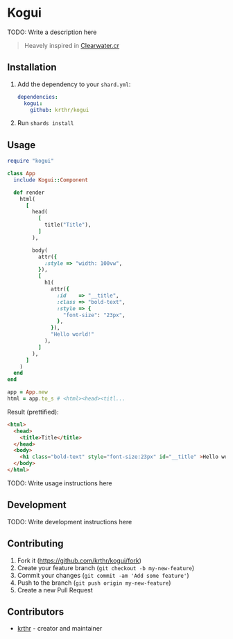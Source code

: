 # Kogui

TODO: Write a description here

> Heavely inspired in [Clearwater.cr](https://github.com/clearwater-rb/clearwater)

## Installation

1. Add the dependency to your `shard.yml`:

   ```yaml
   dependencies:
     kogui:
       github: krthr/kogui
   ```

2. Run `shards install`

## Usage

```rb
require "kogui"

class App
  include Kogui::Component

  def render
    html(
      [
        head(
          [
            title("Title"),
          ]
        ),

        body(
          attr({
            :style => "width: 100vw",
          }),
          [
            h1(
              attr({
                :id    => "__title",
                :class => "bold-text",
                :style => {
                  "font-size": "23px",
                },
              }),
              "Hello world!"
            ),
          ]
        ),
      ]
    )
  end
end

app = App.new
html = app.to_s # <html><head><titl...
```

Result (prettified):
```html
<html>
  <head>
    <title>Title</title>
  </head>
  <body>
    <h1 class="bold-text" style="font-size:23px" id="__title" >Hello world!</h1>
  </body>
</html>
```

TODO: Write usage instructions here

## Development

TODO: Write development instructions here

## Contributing

1. Fork it (<https://github.com/krthr/kogui/fork>)
2. Create your feature branch (`git checkout -b my-new-feature`)
3. Commit your changes (`git commit -am 'Add some feature'`)
4. Push to the branch (`git push origin my-new-feature`)
5. Create a new Pull Request

## Contributors

- [krthr](https://github.com/krthr) - creator and maintainer
